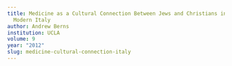 ```yaml
---
title: Medicine as a Cultural Connection Between Jews and Christians in Early
  Modern Italy
author: Andrew Berns
institution: UCLA
volume: 9
year: "2012"
slug: medicine-cultural-connection-italy
---
```

